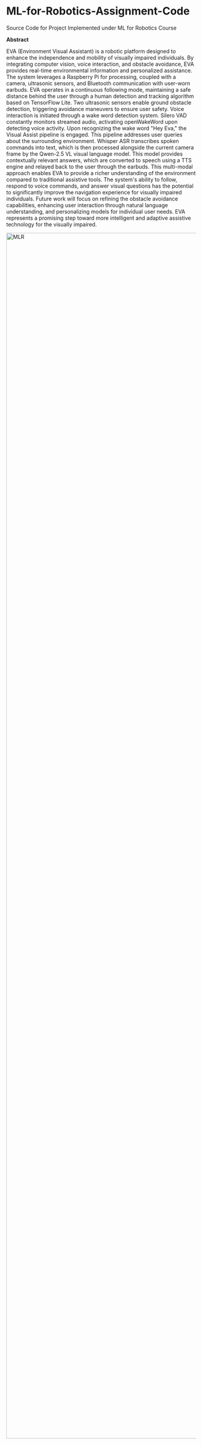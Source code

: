 # ML-for-Robotics-Assignment-Code
Source Code for Project Implemented under ML for Robotics Course


**Abstract**



EVA (Environment Visual Assistant) is a robotic platform designed to enhance the independence and mobility of visually impaired individuals. By integrating computer vision, voice interaction, and obstacle avoidance, EVA provides real-time environmental information and personalized assistance. The system leverages a Raspberry Pi for processing, coupled with a camera, ultrasonic sensors, and Bluetooth communication with user-worn earbuds.
EVA operates in a continuous following mode, maintaining a safe distance behind the user through a human detection and tracking algorithm based on TensorFlow Lite. Two ultrasonic sensors enable ground obstacle detection, triggering avoidance maneuvers to ensure user safety. Voice interaction is initiated through a wake word detection system. Silero VAD constantly monitors streamed audio, activating openWakeWord upon detecting voice activity. Upon recognizing the wake word "Hey Eva," the Visual Assist pipeline is engaged.
This pipeline addresses user queries about the surrounding environment. Whisper ASR transcribes spoken commands into text, which is then processed alongside the current camera frame by the Qwen-2.5 VL visual language model. This model provides contextually relevant answers, which are converted to speech using a TTS engine and relayed back to the user through the earbuds.
This multi-modal approach enables EVA to provide a richer understanding of the environment compared to traditional assistive tools. The system's ability to follow, respond to voice commands, and answer visual questions has the potential to significantly improve the navigation experience for visually impaired individuals. Future work will focus on refining the obstacle avoidance capabilities, enhancing user interaction through natural language understanding, and personalizing models for individual user needs. EVA represents a promising step toward more intelligent and adaptive assistive technology for the visually impaired.



<img width="3196" alt="MLR" src="https://github.com/user-attachments/assets/726cc216-e5c9-4906-8b55-e2af2f0aa100">
